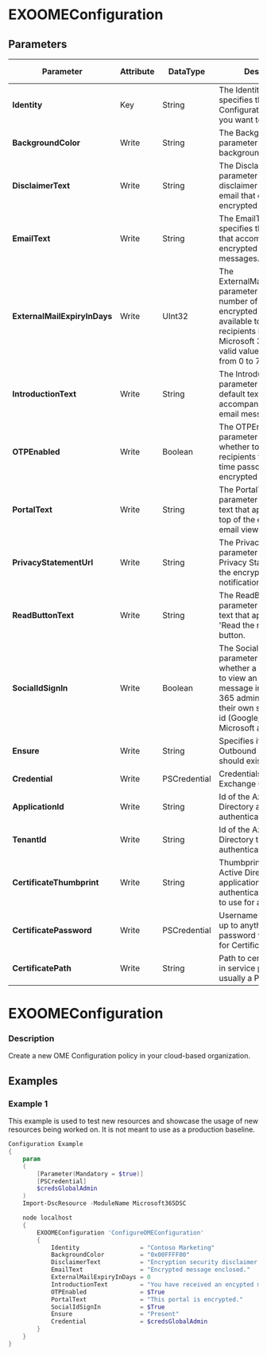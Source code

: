 ﻿# EXOOMEConfiguration

## Parameters

| Parameter | Attribute | DataType | Description | Allowed Values |
| --- | --- | --- | --- | --- |
| **Identity** | Key | String | The Identity parameter specifies the OME Configuration policy that you want to modify. ||
| **BackgroundColor** | Write | String | The BackgroundColor parameter specifies the background color ||
| **DisclaimerText** | Write | String | The DisclaimerText parameter specifies the disclaimer text in the email that contains the encrypted message ||
| **EmailText** | Write | String | The EmailText parameter specifies the default text that accompanies encrypted email messages. ||
| **ExternalMailExpiryInDays** | Write | UInt32 | The ExternalMailExpiryInDays parameter specifies the number of days that the encrypted message is available to external recipients in the Microsoft 365 portal. A valid value is an integer from 0 to 730. ||
| **IntroductionText** | Write | String | The IntroductionText parameter specifies the default text that accompanies encrypted email messages. ||
| **OTPEnabled** | Write | Boolean | The OTPEnabled parameter specifies whether to allow recipients to use a one-time passcode to view encrypted messages. ||
| **PortalText** | Write | String | The PortalText parameter specifies the text that appears at the top of the encrypted email viewing portal. ||
| **PrivacyStatementUrl** | Write | String | The PrivacyStatementUrl parameter specifies the Privacy Statement link in the encrypted email notification message. ||
| **ReadButtonText** | Write | String | The ReadButtonText parameter specifies the text that appears on the 'Read the message' button.  ||
| **SocialIdSignIn** | Write | Boolean | The SocialIdSignIn parameter specifies whether a user is allowed to view an encrypted message in the Microsoft 365 admin center using their own social network id (Google, Yahoo, and Microsoft account). ||
| **Ensure** | Write | String | Specifies if this Outbound connector should exist. |Present, Absent|
| **Credential** | Write | PSCredential | Credentials of the Exchange Global Admin ||
| **ApplicationId** | Write | String | Id of the Azure Active Directory application to authenticate with. ||
| **TenantId** | Write | String | Id of the Azure Active Directory tenant used for authentication. ||
| **CertificateThumbprint** | Write | String | Thumbprint of the Azure Active Directory application's authentication certificate to use for authentication. ||
| **CertificatePassword** | Write | PSCredential | Username can be made up to anything but password will be used for CertificatePassword ||
| **CertificatePath** | Write | String | Path to certificate used in service principal usually a PFX file. ||

# EXOOMEConfiguration

### Description

Create a new OME Configuration policy in your cloud-based organization.

## Examples

### Example 1

This example is used to test new resources and showcase the usage of new resources being worked on.
It is not meant to use as a production baseline.

```powershell
Configuration Example
{
    param
    (
        [Parameter(Mandatory = $true)]
        [PSCredential]
        $credsGlobalAdmin
    )
    Import-DscResource -ModuleName Microsoft365DSC

    node localhost
    {
        EXOOMEConfiguration 'ConfigureOMEConfiguration'
        {
            Identity                 = "Contoso Marketing"
            BackgroundColor          = "0x00FFFF00"
            DisclaimerText           = "Encryption security disclaimer."
            EmailText                = "Encrypted message enclosed."
            ExternalMailExpiryInDays = 0
            IntroductionText         = "You have received an encypted message"
            OTPEnabled               = $True
            PortalText               = "This portal is encrypted."
            SocialIdSignIn           = $True
            Ensure                   = "Present"
            Credential               = $credsGlobalAdmin
        }
    }
}
```

